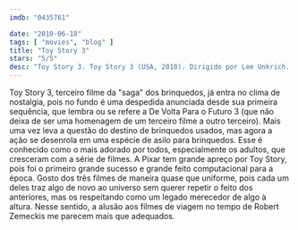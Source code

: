 ```yaml
---
imdb: "0435761"

date: "2010-06-18"
tags: [ "movies", "blog" ]
title: "Toy Story 3"
stars: "5/5"
desc: "Toy Story 3. Toy Story 3 (USA, 2010). Dirigido por Lee Unkrich. Escrito por John Lasseter, Andrew Stanton, Lee Unkrich, Michael Arndt. Com Tom Hanks, Tim Allen, Joan Cusack, Ned Beatty, Don Rickles, Michael Keaton, Wallace Shawn, John Ratzenberger, Estelle Harris."
---
```

Toy Story 3, terceiro filme da "saga" dos brinquedos, já entra no clima de nostalgia, pois no fundo é uma despedida anunciada desde sua primeira sequência, que lembra ou se refere a De Volta Para o Futuro 3 (que não deixa de ser uma homenagem de um terceiro filme a outro terceiro). Mais uma vez leva a questão do destino de brinquedos usados, mas agora a ação se desenrola em uma espécie de asilo para brinquedos. Esse é conhecido como o mais adorado por todos, especialmente os adultos, que cresceram com a série de filmes. A Pixar tem grande apreço por Toy Story, pois foi o primeiro grande sucesso e grande feito computacional para a época. Gosto dos três filmes de maneira quase que uniforme, pois cada um deles traz algo de novo ao universo sem querer repetir o feito dos anteriores, mas os respeitando como um legado merecedor de algo à altura. Nesse sentido, a alusão aos filmes de viagem no tempo de Robert Zemeckis me parecem mais que adequados.
